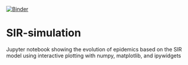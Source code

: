 [![Binder](https://mybinder.org/badge_logo.svg)](https://mybinder.org/v2/gh/tommymarto/SIR-simulation/main?filepath=SIR_interactive_simulation.ipynb)
# SIR-simulation
Jupyter notebook showing the evolution of epidemics based on the SIR model using interactive plotting with numpy, matplotlib, and ipywidgets  
